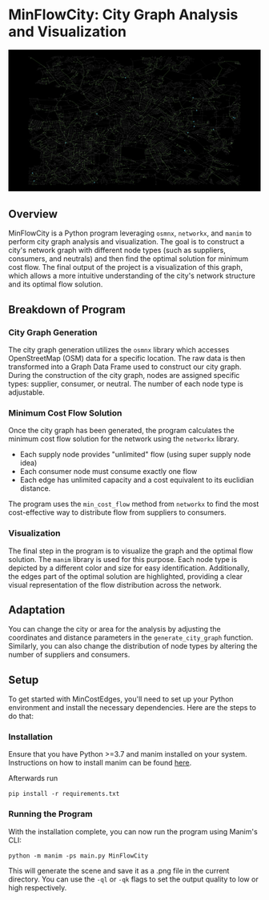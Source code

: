# MinFlowCity: City Graph Analysis and Visualization

![image](media/berlin.png)

## Overview

MinFlowCity is a Python program leveraging `osmnx`, `networkx`, and `manim` to perform city graph analysis and
visualization. The goal is to construct a city's network graph with
different node types (such as suppliers, consumers, and neutrals) and then find the optimal solution for minimum cost
flow. The final output of the project is a visualization of this graph, which allows a more intuitive understanding of
the city's network structure and its optimal flow solution.

## Breakdown of Program

### City Graph Generation

The city graph generation utilizes the `osmnx` library which accesses OpenStreetMap (OSM) data for a specific location.
The raw data is then transformed into a Graph Data Frame used to construct our city graph. During the construction of
the city graph, nodes are assigned specific types: supplier, consumer, or neutral. The number of each node type is
adjustable.

### Minimum Cost Flow Solution

Once the city graph has been generated, the program calculates the minimum cost flow solution for the network using
the `networkx` library.

* Each supply node provides "unlimited" flow (using super supply node idea)
* Each consumer node must consume exactly one flow
* Each edge has unlimited capacity and a cost equivalent to its euclidian distance.

The program uses the `min_cost_flow` method from `networkx` to find the most cost-effective way to
distribute flow from suppliers to consumers.

### Visualization

The final step in the program is to visualize the graph and the optimal flow solution. The `manim` library is used for
this purpose. Each node type is depicted by a different color and size for easy identification. Additionally, the edges
part of the optimal solution are highlighted, providing a clear visual representation of the flow distribution across
the network.

## Adaptation

You can change the city or area for the analysis by adjusting the coordinates and distance parameters in
the `generate_city_graph` function. Similarly, you can also change the distribution of node types by altering the number
of suppliers and consumers.

## Setup

To get started with MinCostEdges, you'll need to set up your Python environment and install the necessary dependencies.
Here are the steps to do that:

### Installation

Ensure that you have Python >=3.7 and manim installed on your system. Instructions on how to install manim can be
found [here](https://docs.manim.community/en/stable/installation.html#local-installation).

Afterwards run

```
pip install -r requirements.txt
```

### Running the Program

With the installation complete, you can now run the program using Manim's CLI:

```
python -m manim -ps main.py MinFlowCity
```

This will generate the scene and save it as a .png file in the current directory. You can use the `-ql` or `-qk` flags
to set the output quality to low or high respectively.